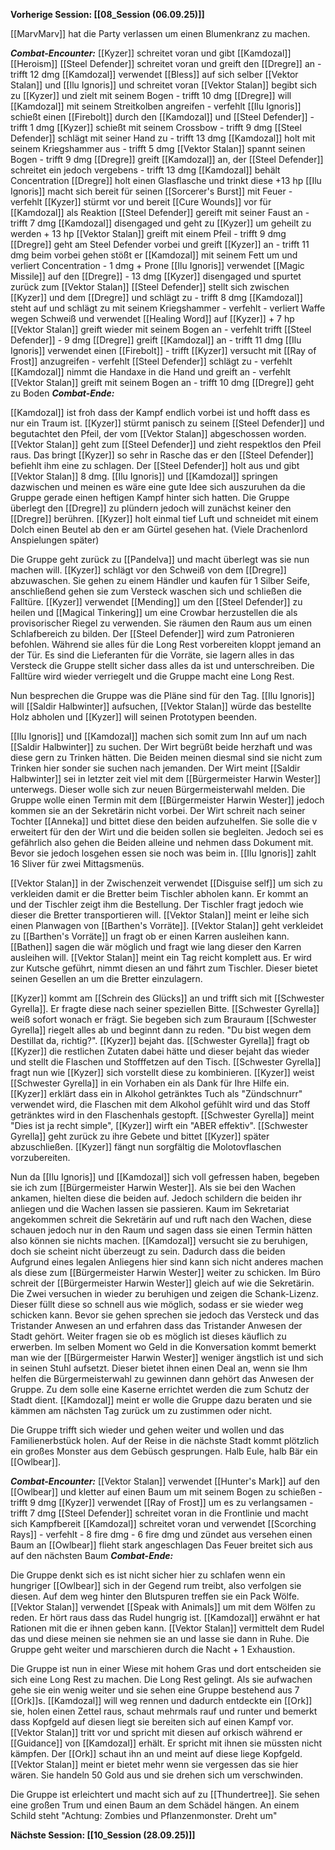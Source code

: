 **Vorherige Session: [[08_Session (06.09.25)]]**

[[MarvMarv]] hat die Party verlassen um einen Blumenkranz zu machen.

***Combat-Encounter:***
[[Kyzer]] schreitet voran und gibt [[Kamdozal]] [[Heroism]]
[[Steel Defender]] schreitet voran und greift den [[Dregre]] an - trifft 12 dmg
[[Kamdozal]] verwendet [[Bless]] auf sich selber [[Vektor Stalan]] und [[Ilu Ignoris]] und schreitet voran
[[Vektor Stalan]] begibt sich zu [[Kyzer]] und zielt mit seinem Bogen - trifft 10 dmg
[[Dregre]] will [[Kamdozal]] mit seinem Streitkolben angreifen - verfehlt
[[Ilu Ignoris]] schießt einen [[Firebolt]] durch den [[Kamdozal]] und [[Steel Defender]] - trifft 1 dmg
[[Kyzer]] schießt mit seinem Crossbow - trifft 9 dmg
[[Steel Defender]] schlägt mit seiner Hand zu - trifft 13 dmg
[[Kamdozal]] holt mit seinem Kriegshammer aus - trifft 5 dmg
[[Vektor Stalan]] spannt seinen Bogen - trifft 9 dmg
[[Dregre]] greift [[Kamdozal]] an, der [[Steel Defender]] schreitet ein jedoch vergebens - trifft 13 dmg
[[Kamdozal]] behält Concentration
[[Dregre]] holt einen Glasflasche und trinkt diese +13 hp
[[Ilu Ignoris]] macht sich bereit für seinen [[Sorcerer's Burst]] mit Feuer - verfehlt
[[Kyzer]] stürmt vor und bereit [[Cure Wounds]] vor für [[Kamdozal]] als Reaktion
[[Steel Defender]] gereift mit seiner Faust an - trifft 7 dmg
[[Kamdozal]] disengaged und geht zu [[Kyzer]] um geheilt zu werden + 13 hp
[[Vektor Stalan]] greift mit einem Pfeil - trifft 9 dmg
[[Dregre]] geht am Steel Defender vorbei und greift [[Kyzer]] an - trifft 11 dmg
beim vorbei gehen stößt er [[Kamdozal]] mit seinem Fett um und verliert Concentration - 1 dmg + Prone
[[Ilu Ignoris]] verwendet [[Magic Missile]] auf den [[Dregre]] - 13 dmg
[[Kyzer]] disengaged und spurtet zurück zum [[Vektor Stalan]]
[[Steel Defender]] stellt sich zwischen [[Kyzer]] und dem [[Dregre]] und schlägt zu - trifft 8 dmg
[[Kamdozal]] steht auf und schlägt zu mit seinem Kriegshammer - verfehlt - verliert Waffe wegen Schweiß und verwendet [[Healing Word]] auf [[Kyzer]] + 7 hp
[[Vektor Stalan]] greift wieder mit seinem Bogen an - verfehlt
trifft [[Steel Defender]] - 9 dmg
[[Dregre]] greift [[Kamdozal]] an - trifft 11 dmg
[[Ilu Ignoris]] verwendet einen [[Firebolt]] - trifft 
[[Kyzer]] versucht mit [[Ray of Frost]] anzugreifen - verfehlt
[[Steel Defender]] schlägt zu - verfehlt
[[Kamdozal]] nimmt die Handaxe in die Hand und greift an - verfehlt
[[Vektor Stalan]] greift mit seinem Bogen an - trifft 10 dmg
[[Dregre]] geht zu Boden
***Combat-Ende:***

[[Kamdozal]] ist froh dass der Kampf endlich vorbei ist und hofft dass es nur ein Traum ist. [[Kyzer]] stürmt panisch zu seinem [[Steel Defender]] und begutachtet den Pfeil, der vom [[Vektor Stalan]] abgeschossen worden. [[Vektor Stalan]] geht zum [[Steel Defender]] und zieht respektlos den Pfeil raus. Das bringt [[Kyzer]] so sehr in Rasche das er den [[Steel Defender]] befiehlt ihm eine zu schlagen. Der [[Steel Defender]] holt aus und gibt [[Vektor Stalan]] 8 dmg. [[Ilu Ignoris]] und [[Kamdozal]] springen dazwischen und meinen es wäre eine gute Idee sich auszuruhen da die Gruppe gerade einen heftigen Kampf hinter sich hatten. Die Gruppe überlegt den [[Dregre]] zu plündern jedoch will zunächst keiner den [[Dregre]] berühren. [[Kyzer]] holt einmal tief Luft und schneidet mit einem Dolch einen Beutel ab den er am Gürtel gesehen hat. (Viele Drachenlord Anspielungen später)

Die Gruppe geht zurück zu [[Pandelva]] und macht überlegt was sie nun machen will. [[Kyzer]] schlägt vor den Schweiß von dem [[Dregre]] abzuwaschen. Sie gehen zu einem Händler und kaufen für 1 Silber Seife, anschließend gehen sie zum Versteck waschen sich und schließen die Falltüre. [[Kyzer]] verwendet [[Mending]] um den [[Steel Defender]] zu heilen und [[Magical Tinkering]] um eine Crowbar herzustellen die als provisorischer Riegel zu verwenden. Sie räumen den Raum aus um einen Schlafbereich zu bilden. Der [[Steel Defender]] wird zum Patronieren befohlen. Während sie alles für die Long Rest vorbereiten kloppt jemand an der Tür. Es sind die Lieferanten für die Vorräte, sie lagern alles in das Versteck die Gruppe stellt sicher dass alles da ist und unterschreiben. Die Falltüre wird wieder verriegelt und die Gruppe macht eine Long Rest.

Nun besprechen die Gruppe was die Pläne sind für den Tag. [[Ilu Ignoris]] will [[Saldir Halbwinter]] aufsuchen, [[Vektor Stalan]] würde das bestellte Holz abholen und [[Kyzer]] will seinen Prototypen beenden.

[[Ilu Ignoris]] und [[Kamdozal]] machen sich somit zum Inn auf um nach [[Saldir Halbwinter]] zu suchen. Der Wirt begrüßt beide herzhaft und was diese gern zu Trinken hätten. Die Beiden meinen diesmal sind sie nicht zum Trinken hier sonder sie suchen nach jemanden. Der Wirt meint [[Saldir Halbwinter]] sei in letzter zeit viel mit dem [[Bürgermeister Harwin Wester]] unterwegs. Dieser wolle sich zur neuen Bürgermeisterwahl melden. Die Gruppe wolle einen Termin mit dem [[Bürgermeister Harwin Wester]] jedoch kommen sie an der Sekretärin nicht vorbei. Der Wirt schreit nach seiner Tochter [[Anneka]] und bittet diese den beiden aufzuhelfen. Sie solle die v erweitert für den der Wirt und die beiden sollen sie begleiten. Jedoch sei es gefährlich also gehen die Beiden alleine und nehmen dass Dokument mit. Bevor sie jedoch losgehen essen sie noch was beim in. [[Ilu Ignoris]] zahlt 16 Sliver für zwei Mittagsmenüs.

[[Vektor Stalan]] in der Zwischenzeit verwendet [[Disguise self]] um sich zu verkleiden damit er die Bretter beim Tischler abholen kann. Er kommt an und der Tischler zeigt ihm die Bestellung. Der Tischler fragt jedoch wie dieser die Bretter transportieren will. [[Vektor Stalan]] meint er leihe sich einen Planwagen von [[Barthen's Vorräte]]. [[Vektor Stalan]] geht verkleidet zu [[Barthen's Vorräte]] un fragt ob er einen Karren ausleihen kann. [[Bathen]] sagen die wär möglich und fragt wie lang dieser den Karren ausleihen will. [[Vektor Stalan]] meint ein Tag reicht komplett aus. Er wird zur Kutsche geführt, nimmt diesen an und fährt zum Tischler. Dieser bietet seinen Gesellen an um die Bretter einzulagern.

[[Kyzer]] kommt am [[Schrein des Glücks]] an und trifft sich mit [[Schwester Gyrella]]. Er fragte diese nach seiner speziellen Bitte. [[Schwester Gyrella]] weiß sofort wonach er frägt. Sie begeben sich zum Brauraum [[Schwester Gyrella]] riegelt alles ab und beginnt dann zu reden. "Du bist wegen dem Destillat da, richtig?". [[Kyzer]] bejaht das. [[Schwester Gyrella]] fragt ob [[Kyzer]] die restlichen Zutaten dabei hätte und dieser bejaht das wieder und stellt die Flaschen und Stofffetzen auf den Tisch. [[Schwester Gyrella]] fragt nun wie [[Kyzer]] sich vorstellt diese zu kombinieren. [[Kyzer]] weist [[Schwester Gyrella]] in ein Vorhaben ein als Dank für Ihre Hilfe ein. [[Kyzer]] erklärt dass ein in Alkohol getränktes Tuch als "Zündschnurr" verwendet wird, die Flaschen mit dem Alkohol gefühlt wird und das Stoff getränktes wird in den Flaschenhals gestopft. [[Schwester Gyrella]] meint "Dies ist ja recht simple", [[Kyzer]] wirft ein "ABER effektiv". [[Schwester Gyrella]] geht zurück zu ihre Gebete und bittet [[Kyzer]] später abzuschließen. [[Kyzer]] fängt nun sorgfältig die Molotovflaschen vorzubereiten.

Nun da [[Ilu Ignoris]] und [[Kamdozal]] sich voll gefressen haben, begeben sie ich zum [[Bürgermeister Harwin Wester]]. Als sie bei den Wachen ankamen, hielten diese die beiden auf. Jedoch schildern die beiden ihr anliegen und die Wachen lassen sie passieren. Kaum im Sekretariat angekommen schreit die Sekretärin auf und ruft nach den Wachen, diese schauen jedoch nur in den Raum und sagen dass sie einen Termin hätten also können sie nichts machen. [[Kamdozal]] versucht sie zu beruhigen, doch sie scheint nicht überzeugt zu sein. Dadurch dass die beiden Aufgrund eines legalen Anliegens hier sind kann sich nicht anderes machen als diese zum [[Bürgermeister Harwin Wester]] weiter zu schicken. Im Büro schreit der [[Bürgermeister Harwin Wester]] gleich auf wie die Sekretärin. Die Zwei versuchen in wieder zu beruhigen und zeigen die Schank-Lizenz. Dieser füllt diese so schnell aus wie möglich, sodass er sie wieder weg schicken kann.
Bevor sie gehen sprechen sie jedoch das Versteck und das Tristander Anwesen an und erfahren dass das Tristander Anwesen der Stadt gehört. Weiter fragen sie ob es möglich ist dieses käuflich zu erwerben. Im selben Moment wo Geld in die Konversation kommt bemerkt man wie der [[Bürgermeister Harwin Wester]] weniger ängstlich ist und sich in seinen Stuhl aufsetzt. Dieser bietet ihnen einen Deal an, wenn sie Ihm helfen die Bürgermeisterwahl zu gewinnen dann gehört das Anwesen der Gruppe. Zu dem solle eine Kaserne errichtet werden die zum Schutz der Stadt dient. [[Kamdozal]] meint er wolle die Gruppe dazu beraten und sie kämmen am nächsten Tag zurück um zu zustimmen oder nicht.

Die Gruppe trifft sich wieder und gehen weiter und wollen und das Familienerbstück holen. Auf der Reise in die nächste Stadt kommt plötzlich ein großes Monster aus dem Gebüsch gesprungen. Halb Eule, halb Bär ein [[Owlbear]].

***Combat-Encounter:***
[[Vektor Stalan]] verwendet [[Hunter's Mark]] auf den [[Owlbear]] und kletter auf einen Baum um mit seinem Bogen zu schießen - trifft 9 dmg
[[Kyzer]] verwendet [[Ray of Frost]] um es zu verlangsamen - trifft 7 dmg
[[Steel Defender]] schreitet voran in die Frontlinie und macht sich Kampfbereit
[[Kamdozal]] schreitet voran und verwendet [[Scorching Rays]] - verfehlt - 8 fire dmg - 6 fire dmg
und zündet aus versehen einen Baum an
[[Owlbear]] flieht stark angeschlagen
Das Feuer breitet sich aus auf den nächsten Baum
***Combat-Ende:***

Die Gruppe denkt sich es ist nicht sicher hier zu schlafen wenn ein hungriger [[Owlbear]] sich in der Gegend rum treibt, also verfolgen sie diesen. Auf dem weg hinter den Blutspuren treffen sie ein Pack Wölfe. [[Vektor Stalan]] verwendet [[Speak with Animals]] um mit dem Wölfen zu reden. Er hört raus dass das Rudel hungrig ist. [[Kamdozal]] erwähnt er hat Rationen mit die er ihnen geben kann. [[Vektor Stalan]] vermittelt dem Rudel das und diese meinen sie nehmen sie an und lasse sie dann in Ruhe. Die Gruppe geht weiter und marschieren durch die Nacht + 1 Exhaustion.

Die Gruppe ist nun in einer Wiese mit hohem Gras und dort entscheiden sie sich eine Long Rest zu machen. Die Long Rest gelingt. Als sie aufwachen gehe sie ein wenig weiter und sie sehen eine Gruppe bestehend aus 7 [[Ork]]s. [[Kamdozal]] will weg rennen und dadurch entdeckte ein [[Ork]] sie, holen einen Zettel raus, schaut mehrmals rauf und runter und bemerkt dass Kopfgeld auf diesen liegt sie bereiten sich auf einen Kampf vor. [[Vektor Stalan]] tritt vor und spricht mit diesen auf orkisch während er [[Guidance]] von [[Kamdozal]] erhält. Er spricht mit ihnen sie müssten nicht kämpfen. Der [[Ork]] schaut ihn an und meint auf diese liege Kopfgeld. [[Vektor Stalan]] meint er bietet mehr wenn sie vergessen das sie hier wären. Sie handeln 50 Gold aus und sie drehen sich um verschwinden.

Die Gruppe ist erleichtert und macht sich auf zu [[Thundertree]]. Sie sehen eine großen Trum und einen Baum an dem Schädel hängen. An einem Schild steht "Achtung: Zombies und Pflanzenmonster. Dreht um"

**Nächste Session: [[10_Session (28.09.25)]]**